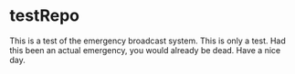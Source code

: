 # testRepo
This is a test of the emergency broadcast system.
This is only a test.
Had this been an actual emergency, you would already be dead.
Have a nice day.
